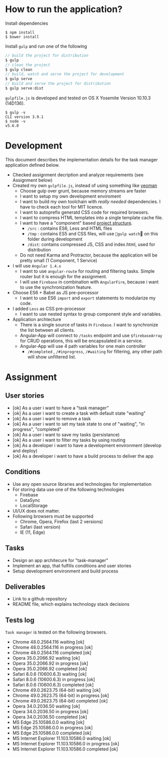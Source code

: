 # How to run the application?

Install dependencies

```
$ npm install
$ bower install
```

Install `gulp` and run one of the following

```js
// build the project for distribution
$ gulp 
// clean the project
$ gulp clean 
// build, watch and serve the project for development
$ gulp serve 
// build and serve the project for distribution
$ gulp serve:dist 
```

`gulpfile.js` is developed and tested on OS X Yosemite Version 10.10.3 (14D136).

```
$ gulp -v
CLI version 3.9.1
$ node -v
v5.6.0
```
# Development

This document describes the implementation details for the task manager application defined below.

- Checked assignment decription and analyze requirements (see Assignment below)
- Created my own `gulpfile.js`, instead of using something like [yeoman](http://yeoman.io/)
  - Choose gulp over grunt, because memory streams are faster
  - I want to setup my own development enviroment 
  - I want to build my own toolchain with *really needed* dependencies. I have to check each tool for MIT licence.
  - I want to autoprefix generatd CSS code for required browsers.
  - I want to compress HTML templates into a single template cache file.
  - I want to have a "component" based [project structure](https://scotch.io/tutorials/angularjs-best-practices-directory-structure).
    - `/src` : contains ES6, Less and HTML files
    - `/tmp` : contains ES5 and CSS files, will use `gulp watch` on this folder during development 
    - `/dist`: contains compressed JS, CSS and index.html, used for distribution
  - Do not need Karma and Protractor, because the application will be pretty small (1 Component, 1 Service)
- I will use `Angular 1.4.x`
  - I want to use `angular-route` for routing and filtering tasks. Simple router but it is enough for the assignment.
  - I will use  `Firebase` in combination with `AngularFire`, because i want to use the synchronization feature.
- Choose ES6 + Babel as JS pre-porcessor
  - I want to use ES6 `import` and `export` statements to modularize my code.
- I added `Less` as CSS pre-processor 
  - I want to use nested syntax to group component style and variables.
- Application archtecture
  - There is a single source of tasks in `Firebase`. I want to synchronize the list between all clients.
  - Angular-App will connect to `/tasks` endpoint and use `$firebaseArray` for CRUD operations, this will be encapsulated in a service.
  - Angular-App will use 4 path variables for one main controller
    - `/#completed` , `/#inprogress`, `/#waiting` for filtering, any other path will show unfiltered list.

# Assignment

## User stories

- [ok] As a user i want to have a "task manager"
- [ok] As a user i want to create a task with default state "waiting"
- [ok] As a user i want to remove a task
- [ok] As a user i want to set my task state to one of "waiting", "in progress", "completed"
- [ok] As a user i want to save my tasks (persistance)
- [ok] As a user i want to filter my tasks by using routing
- [ok] As a developer i want to have a development environment (develop and deploy)
- [ok] As a developer i want to have a build process to deliver the app 

## Conditions

- Use any open source libraries and technologies for implementation
- For storing data use one of the following technologies
  - Firebase
  - DataSync
  - LocalStorage
- UI/UX does not matter.
- Following browsers must be supported
  - Chrome, Opera, Firefox (last 2 versions)
  - Safari (last version)
  - IE (11, Edge)

## Tasks

- Design an app architecure for "task-manager" 
- Implement an app, that fulfills conditions and user stories
- Setup development environment and build process

## Deliverables

- Link to a github repository
- README file, which explains technology stack decisions

## Tests log

`Task manager` is tested on the following browsers.

- Chrome 48.0.2564.116 waiting [ok]
- Chrome 48.0.2564.116 in progress [ok]
- Chrome 48.0.2564.116 completed [ok]
- Opera 35.0.2066.92 waiting [ok]
- Opera 35.0.2066.92 in progress [ok]
- Opera 35.0.2066.92 completed [ok]
- Safari 8.0.6 (10600.6.3) waiting [ok]
- Safari 8.0.6 (10600.6.3) in progress [ok]
- Safari 8.0.6 (10600.6.3) completed [ok]
- Chrome 49.0.2623.75 (64-bit) waiting [ok]
- Chrome 49.0.2623.75 (64-bit) in progress [ok]
- Chrome 49.0.2623.75 (64-bit) completed [ok]
- Opera 34.0.2036.50 waiting [ok]
- Opera 34.0.2036.50 in progress [ok]
- Opera 34.0.2036.50 completed [ok]
- MS Edge 25.10586.0.0 waiting [ok]
- MS Edge 25.10586.0.0 in progress [ok]
- MS Edge 25.10586.0.0 completed [ok]
- MS Internet Explorer 11.103.10586.0 waiting [ok]
- MS Internet Explorer 11.103.10586.0 in progress [ok]
- MS Internet Explorer 11.103.10586.0 completed [ok]
